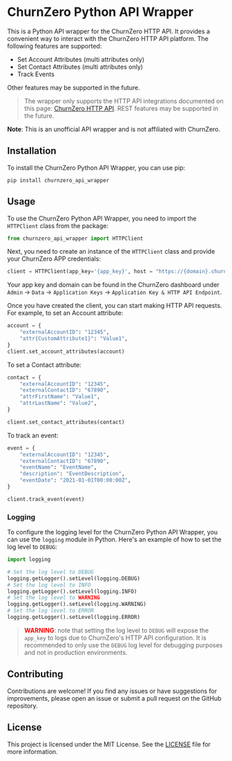 # ChurnZero Python API Wrapper

This is a Python API wrapper for the ChurnZero HTTP API. It provides a convenient way to interact with the ChurnZero HTTP API platform. The following features are supported:

- Set Account Attributes (multi attributes only)
- Set Contact Attributes (multi attributes only)
- Track Events

Other features may be supported in the future.

> The wrapper only supports the HTTP API integrations documented on this page: [ChurnZero HTTP API](https://support.churnzero.com/hc/en-us/articles/360003183171-Integrate-ChurnZero-using-HTTP-API). REST features may be supported in the future.

**Note**: This is an unofficial API wrapper and is not affiliated with ChurnZero.

## Installation

To install the ChurnZero Python API Wrapper, you can use pip:

```shell
pip install churnzero_api_wrapper
```

## Usage

To use the ChurnZero Python API Wrapper, you need to import the `HTTPClient` class from the package:

```python
from churnzero_api_wrapper import HTTPClient
```

Next, you need to create an instance of the `HTTPClient` class and provide your ChurnZero APP credentials:

```python
client = HTTPClient(app_key='{app_key}', host = "https://{domain}.churnzero.net/i")
```

Your app key and domain can be found in the ChurnZero dashboard under `Admin` -> `Data` -> `Application Keys` -> `Application Key & HTTP API Endpoint`.

Once you have created the client, you can start making HTTP API requests. For example, to set an Account attribute:

```python
account = {
    "externalAccountID": "12345",
    "attr{CustomAttribute1}": "Value1",
}
client.set_account_attributes(account)
```

To set a Contact attribute:

```python
contact = {
    "externalAccountID": "12345",
    "externalContactID": "67890",
    "attrFirstName": "Value1",
    "attrLastName": "Value2",
}

client.set_contact_attributes(contact)
```

To track an event:

```python
event = {
    "externalAccountID": "12345",
    "externalContactID": "67890",
    "eventName": "EventName",
    "description": "EventDescription",
    "eventDate": "2021-01-01T00:00:00Z",
}

client.track_event(event)
```

### Logging

To configure the logging level for the ChurnZero Python API Wrapper, you can use the `logging` module in Python. Here's an example of how to set the log level to `DEBUG`:

```python
import logging

# Set the log level to DEBUG
logging.getLogger().setLevel(logging.DEBUG)
# Set the log level to INFO
logging.getLogger().setLevel(logging.INFO)
# Set the log level to WARNING
logging.getLogger().setLevel(logging.WARNING)
# Set the log level to ERROR
logging.getLogger().setLevel(logging.ERROR)
```

> <font color="red">**WARNING**</font>: note that setting the log level to `DEBUG` will expose the `app_key` to logs due to ChurnZero's HTTP API configuration. It is recommended to only use the `DEBUG` log level for debugging purposes and not in production environments.

## Contributing

Contributions are welcome! If you find any issues or have suggestions for improvements, please open an issue or submit a pull request on the GitHub repository.

## License

This project is licensed under the MIT License. See the [LICENSE](LICENSE) file for more information.
